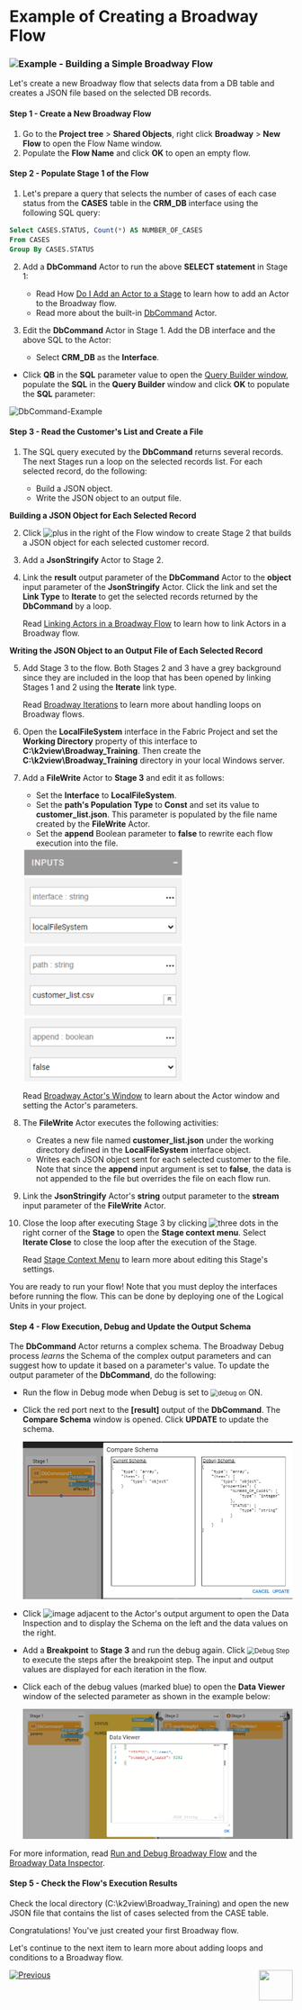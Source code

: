 # Example of Creating a Broadway Flow 
### ![](/academy/images/example.png)Example - Building a Simple Broadway Flow

Let's create a new Broadway flow that selects data from a DB table and creates a JSON file based on the selected DB records.

#### Step 1 - Create a New Broadway Flow

1. Go to the **Project tree** > **Shared Objects**, right click **Broadway** > **New Flow** to open the Flow Name window.
2. Populate the **Flow Name** and click **OK** to open an empty flow.

#### Step 2 - Populate Stage 1 of the Flow

1. Let's prepare a query that selects the number of cases of each case status from the **CASES** table in the **CRM_DB** interface using the following SQL query:

~~~sql
Select CASES.STATUS, Count(*) AS NUMBER_OF_CASES
From CASES
Group By CASES.STATUS
~~~

2. Add a **DbCommand** Actor to run the above **SELECT statement** in Stage 1: 

   - Read How [Do I Add an Actor to a Stage](/articles/19_Broadway/03_broadway_actor.md#how-do-i-add-actor-to-stage) to learn how to add an Actor to the Broadway flow.
   - Read more about the built-in [DbCommand](/articles/19_Broadway/04_built_in_actor_types.md#db) Actor. 

3. Edit the **DbCommand** Actor in Stage 1. Add the DB interface and the above SQL to the Actor:

   - Select **CRM_DB** as the **Interface**.
- Click **QB** in the **SQL** parameter value to open the [Query Builder window](/articles/11_query_builder/02_query_builder_window.md), populate the **SQL** in the **Query Builder** window and click **OK** to populate the **SQL** parameter: 
  

![DbCommand-Example](images/MyFirstFlow_Example_Stage1_DbCommand.png)

#### Step 3 - Read the Customer's List and Create a File
1. The SQL query executed by the **DbCommand** returns several records. The next Stages run a loop on the selected records list. For each selected record, do the following:

   - Build a JSON object.
   - Write the JSON object to an output file.

 **Building a JSON Object for Each Selected Record**

2. Click ![plus](images/plus_icon.png) in the right of the Flow window to create Stage 2 that builds a JSON object for each selected customer record.

3. Add a **JsonStringify** Actor to Stage 2.

4. Link the **result** output parameter of the **DbCommand** Actor to the **object** input parameter of the **JsonStringify** Actor. Click the link and set the **Link Type** to **Iterate** to get the selected records returned by the **DbCommand** by a loop.

   Read [Linking Actors in a Broadway Flow](/articles/19_Broadway/20_broadway_flow_linking_actors.md) to learn how to link Actors in a Broadway flow.

**Writing the JSON Object to an Output File of Each Selected Record**

5. Add Stage 3 to the flow. Both Stages 2 and 3 have a grey background since they are included in the loop that has been opened by linking Stages 1 and 2 using the **Iterate** link type. 

   Read [Broadway Iterations](/articles/19_Broadway/21_iterations.md) to learn more about handling loops on Broadway flows. 

6. Open the **LocalFileSystem** interface in the Fabric Project and set the **Working Directory** property of this interface to **C:\k2view\Broadway_Training**. Then create the **C:\k2view\Broadway_Training** directory in your local Windows server.

7. Add a **FileWrite** Actor to **Stage 3** and edit it as follows:

   - Set the **Interface** to **LocalFileSystem**.
   - Set the **path's Population Type** to **Const** and set its value to **customer_list.json**. This parameter is populated by the file name created by the **FileWrite** Actor.
   - Set the **append** Boolean parameter to **false** to rewrite each flow execution into the file.

    <img src="images/MyFirstFlow_Example_Stage3_FileWrite.png" alt="image" style="zoom:80%;" /> 

   Read [Broadway Actor's Window](/articles/19_Broadway/03_broadway_actor_window.md) to learn about the Actor window and setting the Actor's parameters. 

8. The **FileWrite** Actor executes the following activities:

   - Creates a new file named **customer_list.json** under the working directory defined in the **LocalFileSystem** interface object.
   - Writes each JSON object sent for each selected customer to the file. Note that since the **append** input argument is set to **false**, the data is not appended to the file but overrides the file on each flow run.

9. Link the **JsonStringify** Actor's **string** output parameter to the **stream** input parameter of the **FileWrite** Actor.

10. Close the loop after executing Stage 3 by clicking ![three dots](images/three_dots_icon.png) in the right corner of the **Stage** to open the **Stage context menu**. Select **Iterate Close** to close the loop after the execution of the Stage. 

    Read [Stage Context Menu](/articles/19_Broadway/18_broadway_flow_window.md#stage-context-menu) to learn more about editing this Stage's settings.


You are ready to run your flow! Note that you must deploy the interfaces before running the flow. This can be done by deploying one of the Logical Units in your project.



#### Step 4 - Flow Execution, Debug and Update the Output Schema

The **DbCommand** Actor returns  a complex schema.  The Broadway Debug process *learns* the Schema of the complex output parameters and can suggest how to update it based on a parameter's value. To update the output parameter of the **DbCommand**, do the following:

   - Run the flow in Debug mode when Debug is set to <img src="images/debug_on.png" alt="debug on" style="zoom:80%;" /> ON.
   - Click the red port next to the **[result]** output of the **DbCommand**.  The **Compare Schema** window is opened. Click **UPDATE** to update the schema.

       ![Update Schema](images/MyFirstFlow_DbCommand_Update_Schema.png) 

   - Click ![image](images/red_cross.png) adjacent to the Actor's output argument to open the Data Inspection and to display the Schema on the left and the data values on the right.

   - Add a  **Breakpoint** to **Stage 3** and run the debug again. Click <img src="images/debug_step_icon.png" alt="Debug Step" style="zoom:80%;" /> to execute the steps after the breakpoint step. The input and output values are displayed for each iteration in the flow.

   - Click each of the debug values (marked blue) to open the **Data Viewer** window of the selected parameter as shown in the example below:

     ![image](images/MyFirstFlow_Example_debug.png)

     

For more information, read [Run and Debug Broadway Flow](/articles/19_Broadway/25_broadway_flow_window_run_and_debug_flow.md) and the [Broadway Data Inspector](/articles/19_Broadway/27_broadway_data_inspection.md).
   #### Step 5 - Check the Flow's Execution Results

Check the local directory (C:\k2view\Broadway_Training) and open the new JSON file that contains the list of cases selected from the CASE table.

  

Congratulations! You've just created your first Broadway flow. 

Let's continue to the next item to learn more about adding loops and conditions to a Broadway flow.

[![Previous](/articles/images/Previous.png)](05_create_broadway_flow.md)[<img align="right" width="60" height="54" src="/articles/images/Next.png">](06_broadway_flow_adding_loops_and_conditions.md)
